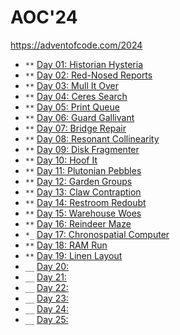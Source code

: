 # AOC'24

<https://adventofcode.com/2024>

* `**` [Day 01: Historian Hysteria](day01/README.md)
* `**` [Day 02: Red-Nosed Reports](day02/README.md)
* `**` [Day 03: Mull It Over](day03/README.md)
* `**` [Day 04: Ceres Search](day04/README.md)
* `**` [Day 05: Print Queue](day05/README.md)
* `**` [Day 06: Guard Gallivant](day06/README.md)
* `**` [Day 07: Bridge Repair](day07/README.md)
* `**` [Day 08: Resonant Collinearity](day08/README.md)
* `**` [Day 09: Disk Fragmenter](day09/README.md)
* `**` [Day 10: Hoof It](day10/README.md)
* `**` [Day 11: Plutonian Pebbles](day11/README.md)
* `**` [Day 12: Garden Groups](day12/README.md)
* `**` [Day 13: Claw Contraption](day12/README.md)
* `**` [Day 14: Restroom Redoubt](day14/README.md)
* `**` [Day 15: Warehouse Woes](day15/README.md)
* `**` [Day 16: Reindeer Maze](day16/README.md)
* `*_` [Day 17: Chronospatial Computer](day17/README.md)
* `**` [Day 18: RAM Run](day18/README.md)
* `**` [Day 19: Linen Layout](day19/README.md)
* `__` [Day 20:](day20/README.md)
* `__` [Day 21:](day21/README.md)
* `__` [Day 22:](day22/README.md)
* `__` [Day 23:](day23/README.md)
* `__` [Day 24:](day24/README.md)
* `__` [Day 25:](day25/README.md)
